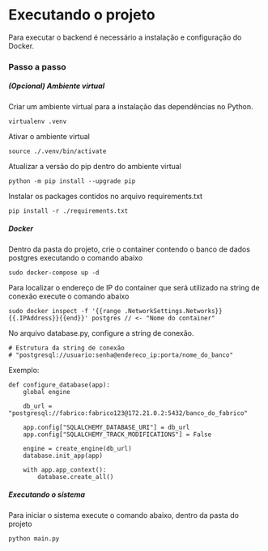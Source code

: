 # Executando o projeto

Para executar o backend é necessário a instalação e configuração do Docker.


### Passo a passo

##### (Opcional) Ambiente virtual
Criar um ambiente virtual para a instalação das dependências no Python.
```
virtualenv .venv
```

Ativar o ambiente virtual
```
source ./.venv/bin/activate
```

Atualizar a versão do pip dentro do ambiente virtual
```
python -m pip install --upgrade pip
```

Instalar os packages contidos no arquivo requirements.txt
```
pip install -r ./requirements.txt
```
##### Docker

Dentro da pasta do projeto, crie o container contendo o banco de dados postgres executando o comando abaixo
```
sudo docker-compose up -d 
```

Para localizar o endereço de IP do container que será utilizado na string de conexão execute o comando abaixo
```
sudo docker inspect -f '{{range .NetworkSettings.Networks}}{{.IPAddress}}{{end}}' postgres // <- "Nome do container"
```

No arquivo database.py, configure a string de conexão.
```
# Estrutura da string de conexão
# "postgresql://usuario:senha@endereco_ip:porta/nome_do_banco"
```
Exemplo:
```
def configure_database(app):
    global engine

    db_url = "postgresql://fabrico:fabrico123@172.21.0.2:5432/banco_do_fabrico"

    app.config["SQLALCHEMY_DATABASE_URI"] = db_url
    app.config["SQLALCHEMY_TRACK_MODIFICATIONS"] = False

    engine = create_engine(db_url)
    database.init_app(app)

    with app.app_context():
        database.create_all()
```

##### Executando o sistema

Para iniciar o sistema execute o comando abaixo, dentro da pasta do projeto
```
python main.py
```